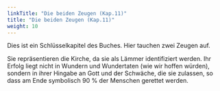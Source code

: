 ```yaml
---
linkTitle: "Die beiden Zeugen (Kap.11)"
title: "Die beiden Zeugen (Kap.11)"
weight: 10
---
```


Dies ist ein Schlüsselkapitel des Buches. Hier tauchen zwei Zeugen auf.

Sie repräsentieren die Kirche, da sie als Lämmer identifiziert werden. Ihr Erfolg liegt nicht in Wundern und Wundertaten (wie wir hoffen würden), sondern in ihrer Hingabe an Gott und der Schwäche, die sie zulassen, so dass am Ende symbolisch 90 % der Menschen gerettet werden.
